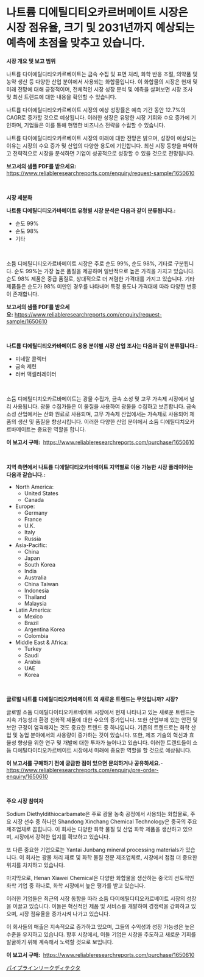 <p><h1>나트륨 디에틸디티오카르버메이트 시장은 시장 점유율, 크기 및 2031년까지 예상되는 예측에 초점을 맞추고 있습니다.</h1></p><p><strong>시장 개요 및 보고 범위</strong></p>
<p><p>나트륨 다이에틸디티오카르베이트는 금속 수집 및 표면 처리, 화학 반응 조절, 의약품 및 농약 생산 등 다양한 산업 분야에서 사용되는 화합물입니다. 이 화합물의 시장은 현재 및 미래 전망에 대해 긍정적이며, 전체적인 시장 성장 분석 및 예측을 살펴보면 시장 조사 및 최신 트렌드에 대한 내용을 확인할 수 있습니다. </p><p>나트륨 다이에틸디티오카르베이트 시장의 예상 성장률은 예측 기간 동안 12.7%의 CAGR로 증가할 것으로 예상됩니다. 이러한 성장은 유망한 시장 기회와 수요 증가에 기인하며, 기업들은 이를 통해 현명한 비즈니스 전략을 수립할 수 있습니다. </p><p>나트륨 다이에틸디티오카르베이트 시장의 미래에 대한 전망은 밝으며, 성장이 예상되는 이유는 시장의 수요 증가 및 산업의 다양한 용도에 기인합니다. 최신 시장 동향을 파악하고 전략적으로 시장을 분석하면 기업이 성공적으로 성장할 수 있을 것으로 전망됩니다.</p></p>
<p><strong>보고서의 샘플 PDF를 받으세요:</strong> <a href="https://www.reliableresearchreports.com/enquiry/request-sample/1650610">https://www.reliableresearchreports.com/enquiry/request-sample/1650610</a></p>
<p>&nbsp;</p>
<p><strong>시장 세분화</strong></p>
<p><strong>나트륨 디에틸디티오카바메이트 유형별 시장 분석은 다음과 같이 분류됩니다.:</strong></p>
<p><ul><li>순도 99%</li><li>순도 98%</li><li>기타</li></ul></p>
<p>&nbsp;</p>
<p><p>소듐 디에틸디티오카르바메이트 시장은 주로 순도 99%, 순도 98%, 기타로 구분됩니다. 순도 99%는 가장 높은 품질을 제공하며 일반적으로 높은 가격을 가지고 있습니다. 순도 98% 제품은 중급 품질로, 상대적으로 더 저렴한 가격대를 가지고 있습니다. 기타 제품들은 순도가 98% 미만인 경우를 나타내며 특정 용도나 가격대에 따라 다양한 변종이 존재합니다.</p></p>
<p><strong>보고서의 샘플 PDF를 받으세요:</strong>&nbsp;<a href="https://www.reliableresearchreports.com/enquiry/request-sample/1650610">https://www.reliableresearchreports.com/enquiry/request-sample/1650610</a></p>
<p>&nbsp;</p>
<p><strong> 나트륨 디에틸디티오카바메이트 응용 분야별 시장 산업 조사는 다음과 같이 분류됩니다.:</strong></p>
<p><ul><li>미네랄 콜렉터</li><li>금속 제련</li><li>러버 액셀러레이터</li></ul></p>
<p>&nbsp;</p>
<p><p>소듐 디에틸디치오카르바메이트는 광물 수집가, 금속 소성 및 고무 가속제 시장에서 널리 사용됩니다. 광물 수집가들은 이 물질을 사용하여 광물을 수집하고 보존합니다. 금속 소성 산업에서는 산화 원료로 사용되며, 고무 가속제 산업에서는 가속제로 사용되어 제품의 생산 및 품질을 향상시킵니다. 이러한 다양한 산업 분야에서 소듐 디에틸디치오카르바메이트는 중요한 역할을 합니다.</p></p>
<p><strong>이 보고서 구매:</strong>&nbsp; <a href="https://www.reliableresearchreports.com/purchase/1650610">https://www.reliableresearchreports.com/purchase/1650610</a></p>
<p>&nbsp;</p>
<p><strong>지역 측면에서 나트륨 디에틸디티오카바메이트 지역별로 이용 가능한 시장 플레이어는 다음과 같습니다.:</strong></p>
<p><ul>
    <li>
        North America:
        <ul>
            <li>United States</li>
            <li>Canada</li>
        </ul>
    </li>
    <li>
        Europe:
        <ul>
            <li>Germany</li>
            <li>France</li>
            <li>U.K.</li>
            <li>Italy</li>
            <li>Russia</li>
        </ul>
    </li>
    <li>
        Asia-Pacific:
        <ul>
            <li>China</li>
            <li>Japan</li>
            <li>South Korea</li>
            <li>India</li>
            <li>Australia</li>
            <li>China Taiwan</li>
            <li>Indonesia</li>
            <li>Thailand</li>
            <li>Malaysia</li>
        </ul>
    </li>
    <li>
        Latin America:
        <ul>
            <li>Mexico</li>
            <li>Brazil</li>
            <li>Argentina Korea</li>
            <li>Colombia</li>
        </ul>
    </li>
    <li>
        Middle East & Africa:
        <ul>
            <li>Turkey</li>
            <li>Saudi</li>
            <li>Arabia</li>
            <li>UAE</li>
            <li>Korea</li>
        </ul>
    </li>
    </ul></p>
<p>&nbsp;</p>
<p><strong>글로벌 나트륨 디에틸디티오카바메이트 의 새로운 트렌드는 무엇입니까? 시장?</strong></p>
<p><p>글로벌 소듐 디에틸다이티오카르베이트 시장에서 현재 나타나고 있는 새로운 트렌드는 지속 가능성과 환경 친화적 제품에 대한 수요의 증가입니다. 또한 산업부에 있는 안전 및 보안 규정이 엄격해지는 것도 중요한 트렌드 중 하나입니다. 기존의 트렌드로는 화학 산업 및 농업 분야에서의 사용량이 증가하는 것이 있습니다. 또한, 제조 기술의 혁신과 효율성 향상을 위한 연구 및 개발에 대한 투자가 늘어나고 있습니다. 이러한 트렌드들이 소듐 디에틸다이티오카르베이트 시장에서 미래에 중요한 역할을 할 것으로 예상됩니다.</p></p>
<p><strong>이 보고서를 구매하기 전에 궁금한 점이 있으면 문의하거나 공유하세요.</strong>- <a href="https://www.reliableresearchreports.com/enquiry/pre-order-enquiry/1650610">https://www.reliableresearchreports.com/enquiry/pre-order-enquiry/1650610</a></p>
<p>&nbsp;</p>
<p><strong>주요 시장 참여자</strong></p>
<p><p>Sodium Diethyldithiocarbamate은 주로 광물 농축 공정에서 사용되는 화합물로, 주요 시장 선수 중 하나인 Shandong Xinchang Chemical Technology은 중국의 주요 제조업체로 꼽힙니다. 이 회사는 다양한 화학 물질 및 산업 화학 제품을 생산하고 있으며, 시장에서 강력한 입지를 확보하고 있습니다.</p><p>또 다른 중요한 기업으로는 Yantai Junbang mineral processing materials가 있습니다. 이 회사는 광물 처리 재료 및 화학 물질 전문 제조업체로, 시장에서 점점 더 중요한 위치를 차지하고 있습니다.</p><p>마지막으로, Henan Xiawei Chemical은 다양한 화합물을 생산하는 중국의 선도적인 화학 기업 중 하나로, 화학 시장에서 높은 평가를 받고 있습니다.</p><p>이러한 기업들은 최근의 시장 동향을 따라 소듐 다이에틸디티오카르베이트 시장의 성장을 이끌고 있습니다. 이들은 혁신적인 제품 및 서비스를 개발하여 경쟁력을 강화하고 있으며, 시장 점유율을 증가시켜 나가고 있습니다.</p><p>이 회사들의 매출은 지속적으로 증가하고 있으며, 그들의 수익성과 성장 가능성은 높은 수준을 유지하고 있습니다. 향후 시장에서, 이들 기업은 시장을 주도하고 새로운 기회를 발굴하기 위해 계속해서 노력할 것으로 보입니다.</p></p>
<p><strong>이 보고서 구매:</strong>&nbsp;&nbsp;<a href="https://www.reliableresearchreports.com/purchase/1650610">https://www.reliableresearchreports.com/purchase/1650610</a></p>
<p><p><a href="https://github.com/nemesis2824/Market-Research-Report-List-1/blob/main/566551611092.md">パイプラインリークディテクタ</a></p></p>
